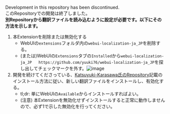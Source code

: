 Development in this repository has been discontinued.  
このRepositoryでの開発は終了しました。  
**別Repositoryから翻訳ファイルを読み込むように設定が必要です。以下にその方法を示します。**  
1. 本Extensionを削除または無効化する
   - WebUIの`extensions`フォルダ内の`webui-localization-ja_JP`を削除する。
   - (または)WebUIの`Extensions`タブの`Installed`から`webui-localization-ja_JP	https://github.com/yuuki76/webui-localization-ja_JP`を探し出してチェックマークを外す。![image](https://user-images.githubusercontent.com/49682577/203920286-3dd570ec-b809-44e8-8a4c-efecbdd3245b.png)
2. 開発を続けてくださっている、[Katsuyuki-Karasawa氏のRepository](https://github.com/Katsuyuki-Karasawa/stable-diffusion-webui-localization-ja_JP)記載のインストール方法に従い、新しい翻訳ファイルをインストールし、有効化する。
   - tl;dr: 単にWebUIの`Available`からインストールすればよい。
   - (注意) 本Extensionを無効化せずインストールすると正常に動作しませんので、必ず1で示した無効化を行ってください。
